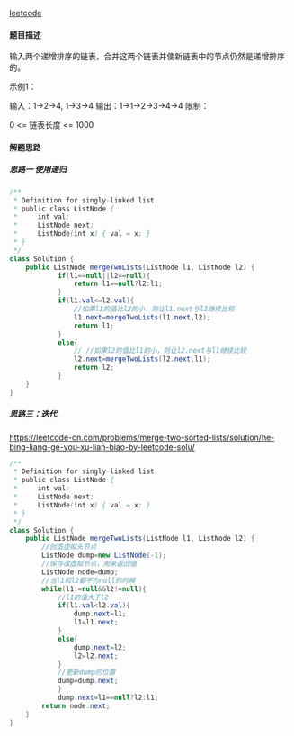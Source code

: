 [leetcode](https://leetcode-cn.com/problems/he-bing-liang-ge-pai-xu-de-lian-biao-lcof/)

#### 题目描述

输入两个递增排序的链表，合并这两个链表并使新链表中的节点仍然是递增排序的。

示例1：

输入：1->2->4, 1->3->4
输出：1->1->2->3->4->4
限制：

0 <= 链表长度 <= 1000

#### 解题思路

##### 思路一 使用递归

```java
/**
 * Definition for singly-linked list.
 * public class ListNode {
 *     int val;
 *     ListNode next;
 *     ListNode(int x) { val = x; }
 * }
 */
class Solution {
    public ListNode mergeTwoLists(ListNode l1, ListNode l2) {
            if(l1==null||l2==null){
                return l1==null?l2:l1;
            }
            if(l1.val<=l2.val){
                //如果l1的值比l2的小，则让l1.next与l2继续比较
                l1.next=mergeTwoLists(l1.next,l2);
                return l1;
            }
            else{
                // //如果l2的值比l1的小，则让l2.next与l1继续比较
                l2.next=mergeTwoLists(l2.next,l1);
                return l2;
            }
    }
}
```

##### 思路三：迭代

https://leetcode-cn.com/problems/merge-two-sorted-lists/solution/he-bing-liang-ge-you-xu-lian-biao-by-leetcode-solu/

```java
/**
 * Definition for singly-linked list.
 * public class ListNode {
 *     int val;
 *     ListNode next;
 *     ListNode(int x) { val = x; }
 * }
 */
class Solution {
    public ListNode mergeTwoLists(ListNode l1, ListNode l2) {
        //创造虚拟头节点
        ListNode dump=new ListNode(-1);
        //保存改虚拟节点，用来返回值
        ListNode node=dump;
        //当l1和l2都不为null的时候
        while(l1!=null&&l2!=null){
            //l1的值大于l2
            if(l1.val<l2.val){
                dump.next=l1;
                l1=l1.next;
            }
            else{
                dump.next=l2;
                l2=l2.next;
            }
            //更新dump的位置
            dump=dump.next;
            }
            dump.next=l1==null?l2:l1;
        return node.next;
    }
}
```

